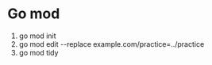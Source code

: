 # Go mod 
1. go mod init
2. go mod edit --replace example.com/practice=../practice
3. go mod tidy 



